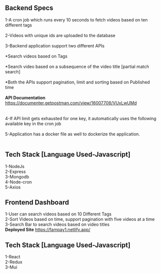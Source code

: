 ## Backend Specs
1-A cron job which runs every 10 seconds to fetch videos based on ten different tags  <br /> <br />
2-Videos with unique ids are uploaded to the database  <br /> <br />
3-Backend application support two different APIs  <br /> <br />
   *Search videos based on Tags  <br /> <br />
   *Search video based on a subsequence of the video title [partial match search]  <br /> <br />
   *Both the APIs support pagination, limit and sorting based on Published 
    time  <br /> <br />
    <b>API Documentation</b> 
    https://documenter.getpostman.com/view/16007708/VUxLwUMd  <br /> <br /> <br />
4-If API limit gets exhausted for one key, it automatically uses the following available key in the cron job  <br /> <br />
5-Application has a docker file as well to dockerize the application.  <br /> <br />

## Tech Stack [Language Used-Javascript]
1-NodeJs  <br />
2-Express  <br />
3-Mongodb  <br />
4-Node-cron  <br />
5-Axios  <br />

## Frontend Dashboard
1-User can search videos based on 10 Different Tags  <br />
2-Sort Videos based on time, support pagination with five videos at a time  <br />
3-Search Bar to search videos based on video titles  <br />
<b>Deployed Site</b>
https://fampay1.netlify.app/<br />

## Tech Stack [Language Used-Javascript]
1-React  <br />
2-Redux  <br />
3-Mui  <br />
 

